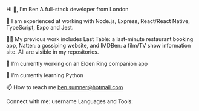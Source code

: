 Hi 👋, I'm Ben
A full-stack developer from London

📝 I am experienced at working with Node.js, Express, React/React Native, TypeScript, Expo and Jest.

👨‍💻 My previous work includes Last Table: a last-minute restaurant booking app, Natter: a gossiping website, and IMDBen: a film/TV show information site. All are visible in my repositories.

🔭 I’m currently working on an Elden Ring companion app

🌱 I’m currently learning Python

📫 How to reach me ben.sumner@hotmail.com

Connect with me:
username
Languages and Tools:
